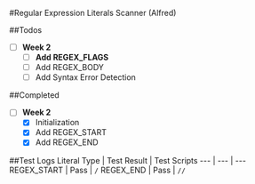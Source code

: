 #Regular Expression Literals Scanner (Alfred)

##Todos
- [ ] **Week 2**
	- [ ] **Add REGEX_FLAGS**
	- [ ] Add REGEX_BODY
	- [ ] Add Syntax Error Detection

##Completed
- [ ] **Week 2**
	- [x] Initialization
	- [x] Add REGEX_START
	- [x] Add REGEX_END

##Test Logs
Literal Type | Test Result | Test Scripts
--- | --- | ---
REGEX_START | Pass | `/`
REGEX_END | Pass | `//`